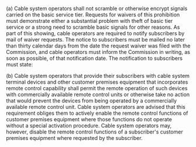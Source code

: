 (a) Cable system operators shall not scramble or otherwise encrypt signals carried on the basic service tier. Requests for waivers of this prohibition must demonstrate either a substantial problem with theft of basic tier service or a strong need to scramble basic signals for other reasons. As part of this showing, cable operators are required to notify subscribers by mail of waiver requests. The notice to subscribers must be mailed no later than thirty calendar days from the date the request waiver was filed with the Commission, and cable operators must inform the Commission in writing, as soon as possible, of that notification date. The notification to subscribers must state:
              

(b) Cable system operators that provide their subscribers with cable system terminal devices and other customer premises equipment that incorporates remote control capability shall permit the remote operation of such devices with commercially available remote control units or otherwise take no action that would prevent the devices from being operated by a commercially available remote control unit. Cable system operators are advised that this requirement obliges them to actively enable the remote control functions of customer premises equipment where those functions do not operate without a special activation procedure. Cable system operators may, however, disable the remote control functions of a subscriber's customer premises equipment where requested by the subscriber.
              

